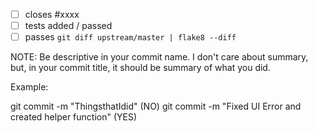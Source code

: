 - [ ] closes #xxxx
- [ ] tests added / passed
- [ ] passes ``git diff upstream/master | flake8 --diff``

NOTE: Be descriptive in your commit name. I don't care about summary, but, in your commit title, it should be summary of what you did.

Example:

git commit -m "ThingsthatIdid" (NO)
git commit -m "Fixed UI Error and created helper function" (YES)
